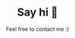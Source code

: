 ---
# An instance of the Contact widget.
widget: contact

# This file represents a page section.
headless: true

# Order that this section appears on the page.
weight: 130

title: Say hi 👋
subtitle: Feel free to contact me :)

content:
  # Automatically link email and phone or display as text?
  autolink: true
  
  # Email form provider
  form:
    provider: 
    formspree:
      id:
    netlify:
      # Enable CAPTCHA challenge to reduce spam?
      captcha: false

  # Contact details (edit or remove options as required)
  # email: edoardo.m.debenedetti@gmail.com
  # appointment_url: 'https://calendly.com/edoardo-debenedetti/30min'
  contact_links:
    - icon: envelope
      icon_pack: fas
      name: edebenedetti@ethz.ch (academic)
      link: 'mailto:edebenedetti@ethz.ch'
    - icon: inbox
      icon_pack: fas
      name: edoardo.m.debenedetti@gmail.com (personal)
      link: 'edoardo.m.debenedetti@gmail.com'
    - icon: twitter
      icon_pack: fab
      name: DM Me
      link: 'https://twitter.com/edoardo_debe'
    - icon: github
      icon_pack: fab
      name: Check out some code
      link: 'https://github.com/dedeswim'

design:
  columns: '2'
---